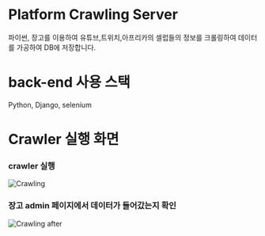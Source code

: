 # Platform Crawling Server
파이썬, 장고를 이용하여 유튜브,트위치,아프리카의 셀럽들의 정보를 크롤링하여 데이터를 가공하여 DB에 저장합니다. 

# back-end 사용 스택
Python, Django, selenium

# Crawler 실행 화면

### crawler 실행
![Crawling](https://media.giphy.com/media/JohI8SjDfRtcgsEFEQ/giphy.gif)

### 장고 admin 페이지에서 데이터가 들어갔는지 확인
![Crawling after](https://media.giphy.com/media/RjkpkytBKej9CTiaMB/giphy.gif)
